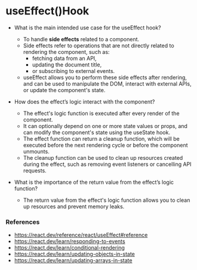 # useEffect()Hook

* What is the main intended use case for the useEffect hook?
  * To handle **side effects** related to a component. 
  * Side effects refer to operations that are not directly related to rendering the component, such as:
    * fetching data from an API, 
    * updating the document title, 
    * or subscribing to external events. 
  * useEffect allows you to perform these side effects after rendering, and can be used to manipulate the DOM, interact with external APIs, or update the component's state.

* How does the effect’s logic interact with the component?
  * The effect's logic function is executed after every render of the component. 
  * It can optionally depend on one or more state values or props, and can modify the component's state using the useState hook. 
  * The effect function can return a cleanup function, which will be executed before the next rendering cycle or before the component unmounts. 
  * The cleanup function can be used to clean up resources created during the effect, such as removing event listeners or cancelling API requests.

* What is the importance of the return value from the effect’s logic function?
  * The return value from the effect's logic function allows you to clean up resources and prevent memory leaks. 

### References

* <https://react.dev/reference/react/useEffect#reference>
* <https://react.dev/learn/responding-to-events>
* <https://react.dev/learn/conditional-rendering>
* <https://react.dev/learn/updating-objects-in-state>
* <https://react.dev/learn/updating-arrays-in-state>
